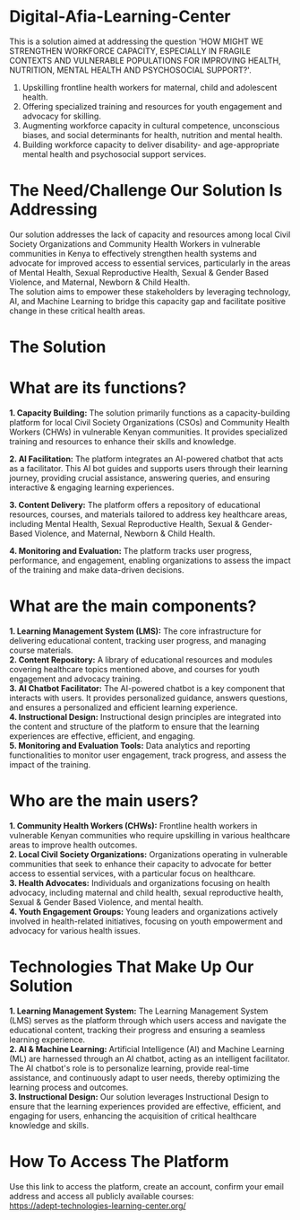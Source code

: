 # Digital-Afia-Learning-Center

This is a solution aimed at addressing the question 'HOW MIGHT WE STRENGTHEN WORKFORCE CAPACITY, ESPECIALLY IN FRAGILE CONTEXTS AND VULNERABLE POPULATIONS FOR IMPROVING HEALTH, NUTRITION, MENTAL HEALTH AND PSYCHOSOCIAL SUPPORT?'.   
1. Upskilling frontline health workers for maternal, child and adolescent health.    
2. Offering specialized training and resources for youth engagement and advocacy for skilling.    
3. Augmenting workforce capacity in cultural competence, unconscious biases, and social determinants for health, nutrition and mental health.    
4. Building workforce capacity to deliver disability- and age-appropriate mental health and psychosocial support services.

# The Need/Challenge Our Solution Is Addressing 
Our solution addresses the lack of capacity and resources among local Civil Society Organizations and Community Health Workers in vulnerable communities in Kenya to effectively strengthen health systems and advocate for improved access to essential services, particularly in the areas of Mental Health, Sexual Reproductive Health, Sexual & Gender Based Violence, and Maternal, Newborn & Child Health.    
The solution aims to empower these stakeholders by leveraging technology, AI, and Machine Learning to bridge this capacity gap and facilitate positive change in these critical health areas.

# The Solution
# What are its functions? 
**1. Capacity Building:** The solution primarily functions as a capacity-building platform for local Civil Society Organizations (CSOs) and Community Health Workers (CHWs) in vulnerable Kenyan communities.
It provides specialized training and resources to enhance their skills and knowledge.   

**2. AI Facilitation:** The platform integrates an AI-powered chatbot that acts as a facilitator. This AI bot guides and supports users through their learning journey, providing crucial assistance, answering queries, and ensuring interactive & engaging learning experiences.   

**3. Content Delivery:** The platform offers a repository of educational resources, courses, and materials tailored to address key healthcare areas, including Mental Health, Sexual Reproductive Health, Sexual & Gender-Based Violence, and Maternal, Newborn & Child Health.    

**4. Monitoring and Evaluation:** The platform tracks user progress, performance, and engagement, enabling organizations to assess the impact of the training and make data-driven decisions.

# What are the main components? 
**1. Learning Management System (LMS):** The core infrastructure for delivering educational content, tracking user progress, and managing course materials.    
**2. Content Repository:** A library of educational resources and modules covering healthcare topics mentioned above, and courses for youth engagement and advocacy training.    
**3. AI Chatbot Facilitator:** The AI-powered chatbot is a key component that interacts with users. It provides personalized guidance, answers questions, and ensures a personalized and efficient learning experience.    
**4. Instructional Design:** Instructional design principles are integrated into the content and structure of the platform to ensure that the learning experiences are effective, efficient, and engaging.     
**5. Monitoring and Evaluation Tools:** Data analytics and reporting functionalities to monitor user engagement, track progress, and assess the impact of the training.

# Who are the main users?
**1. Community Health Workers (CHWs):** Frontline health workers in vulnerable Kenyan communities who require upskilling in various healthcare areas to improve health outcomes.    
**2. Local Civil Society Organizations:** Organizations operating in vulnerable communities that seek to enhance their capacity to advocate for better access to essential services, with a particular focus on healthcare.    
**3. Health Advocates:** Individuals and organizations focusing on health advocacy, including maternal and child health, sexual reproductive health, Sexual & Gender Based Violence, and mental health.    
**4. Youth Engagement Groups:** Young leaders and organizations actively involved in health-related initiatives, focusing on youth empowerment and advocacy for various health issues.

# Technologies That Make Up Our Solution 
**1. Learning Management System:** The Learning Management System (LMS) serves as the platform through which users access and navigate the educational content, tracking their progress and ensuring a seamless learning experience.    
**2. AI & Machine Learning:** Artificial Intelligence (AI) and Machine Learning (ML) are harnessed through an AI chatbot, acting as an intelligent facilitator. The AI chatbot's role is to personalize learning, provide real-time assistance, and continuously adapt to user needs, thereby optimizing the learning process and outcomes.    
**3. Instructional Design:** Our solution leverages Instructional Design to ensure that the learning experiences provided are effective, efficient, and engaging for users, enhancing the acquisition of critical healthcare knowledge and skills.    

# How To Access The Platform
Use this link to access the platform, create an account, confirm your email address and access all publicly available courses:   
https://adept-technologies-learning-center.org/
